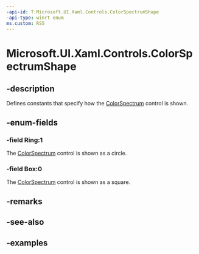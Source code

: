 ```yaml
---
-api-id: T:Microsoft.UI.Xaml.Controls.ColorSpectrumShape
-api-type: winrt enum
ms.custom: RS5
---
```

<!-- Enumeration syntax.
public enum ColorSpectrumShape : int 
-->

# Microsoft.UI.Xaml.Controls.ColorSpectrumShape

## -description

Defines constants that specify how the [ColorSpectrum](colorspectrum.md) control is shown.

## -enum-fields

### -field Ring:1

The [ColorSpectrum](colorspectrum.md) control is shown as a circle.

### -field Box:0

The [ColorSpectrum](colorspectrum.md) control is shown as a square.

## -remarks

## -see-also

## -examples
